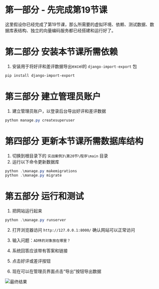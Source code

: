 # 第一部分 - 先完成第19节课

这里假设你已经完成了第19节课，那么所需要的虚拟环境、依赖、测试数据、数据库表结构、独立的向量编码服务都已经搭建和运行好了。

# 第二部分 安装本节课所需依赖

1. 安装用于将好评和差评数据导出excel的 `django-import-export` 包

```powershell
pip install django-import-export
```

# 第三部分 建立管理员账户

1. 建立管理员账户，以登录后台导出好评和差评数据

```powershell
python manage.py createsuperuser
```

# 第四部分 更新本节课所需数据库结构

1. 切换到根目录下的 `实战案例3\第20节\程序\main` 目录
2. 运行以下命令更新数据库

```powershell
python .\manage.py makemigrations
python .\manage.py migrate
```

# 第五部分 运行和测试

1. 把网站运行起来

```powershell
python .\manage.py runserver
```

2. 打开浏览器访问 `http://127.0.0.1:8000/` 确认网站可以正常访问

3. 输入问题：`AD林的对象放在哪里？`
4. 系统回答应该带有答案和链接
5. 点击好评或差评按钮
6. 现在可以在管理员界面点击“导出”按钮导出数据

![最终结果](https://github.com/weiminye/time-geekbang-org-rag/blob/main/%E5%AE%9E%E6%88%98%E6%A1%88%E4%BE%8B3/%E7%AC%AC20%E8%8A%82/result.png "CSDN图标")
